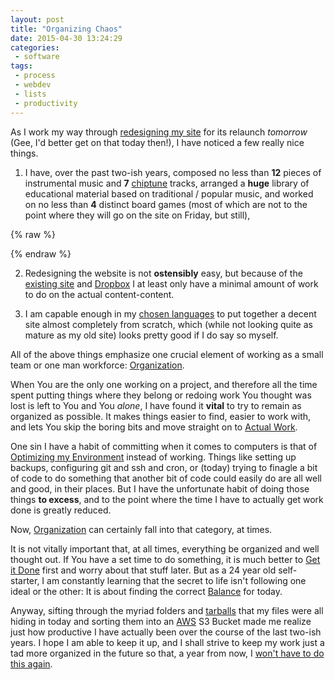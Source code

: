 ```yaml
---
layout: post
title: "Organizing Chaos"
date: 2015-04-30 13:24:29
categories:
 - software
tags:
 - process
 - webdev
 - lists
 - productivity
---
```



As I work my way through [redesigning my site][harp] for its relaunch
_tomorrow_ (Gee, I'd better get on that today then!), I have noticed a
few really nice things.

1. I have, over the past two-ish years, composed no less than __12__
   pieces of instrumental music and __7__ [chiptune][chip] tracks,
   arranged a __huge__ library of educational material based on
   traditional / popular music, and worked on no less than __4__
   distinct board games (most of which are not to the point where they
   will go on the site on Friday, but still),

{% raw %}
<!-- more -->
{% endraw %}

2. Redesigning the website is not __ostensibly__ easy, but because of
   the [existing site][cdr255] and [Dropbox][dropbox] I at least only
   have a minimal amount of work to do on the actual content-content.

3. I am capable enough in my [chosen languages][harp] to put together
   a decent site almost completely from scratch, which (while not
   looking quite as mature as my old site) looks pretty good if I do
   say so myself.

All of the above things emphasize one crucial element of working as a
small team or one man workforce: [Organization][org].

When You are the only one working on a project, and therefore all the
time spent putting things where they belong or redoing work You
thought was lost is left to You and You _alone_, I have found it
__vital__ to try to remain as organized as possible. It makes things
easier to find, easier to work with, and lets You skip the boring bits
and move straight on to [Actual Work][procrast].

One sin I have a habit of committing when it comes to computers is
that of [Optimizing my Environment][opt] instead of working. Things
like setting up backups, configuring git and ssh and cron, or (today)
trying to finagle a bit of code to do something that another bit of
code could easily do are all well and good, in their places. But I
have the unfortunate habit of doing those things __to excess__, and to
the point where the time I have to actually get work done is greatly
reduced.

Now, [Organization][org] can certainly fall into that category, at
times.

It is not vitally important that, at all times, everything be
organized and well thought out. If You have a set time to do
something, it is much better to [Get it Done][GTD] first and worry
about that stuff later. But as a 24 year old self-starter, I am
constantly learning that the secret to life isn't following one ideal
or the other: It is about finding the correct [Balance][bal] for
today.

Anyway, sifting through the myriad folders and [tarballs][tar] that my
files were all hiding in today and sorting them into an [AWS][aws] S3
Bucket made me realize just how productive I have actually been over
the course of the last two-ish years. I hope I am able to keep it up,
and I shall strive to keep my work just a tad more organized in the
future so that, a year from now, I
[won't have to do this again][arbitrarycondiments].

[chip]: http://en.wikipedia.org/wiki/Chiptune "I make music using LSDJ on an original Gameboy (DMG-01). I am not amazing at it yet, but I am slowly but surely learning more and more of the intricacies of the system. Check out some of my tracks on Soundcloud!"
[cdr255]: http://cdr255.com/ "As I write this, this link goes to the current, old, live version of the site. But, in the future, it will go to the new one. I *may* change it to an archive of the old site, but I also *may* just leave it as it is. I haven't decided yet. Anyway, the structure of the old site was a *MESS*!"
[dropbox]: https://www.dropbox.com/ "I was given some free space because I had so many Android devices connected to Dropbox. And that may well have been the single best advertising campaign they could have done for me. Come November (when my times runs out), I will *definitely* be upgrading to a premium plan."
[harp]: http://www.toftandtoddy.com/2015/04/29/harping-on-my-new-site/ "I talked about it more here, but I am mostly working in Markdown, CSS3, Jade, HTML5, and Javascript. Of those 5, the one I am most interested in (and the one I am the least experienced with) is Javascript, and I am currently working each day to rectify that fact."
[procrast]: http://www.somethingofthatilk.com/index.php?id=40 "I actually can't code for too long, straight. Part of the balance I've needed to find below is recognizing that. I burn myself out, and become useless at it, if I go for more than a few hours without a break. Breaks can be very important."
[opt]: http://www.xkcd.com/554/ "This is probably my biggest computer sin. I *love* system administration: Installing software, getting it to play nice, setting up timed services, getting things working. So, it is really easy for me to do *that*, and not actually get any *real* work done in a day."
[org]: http://orgmode.org/ "I used to use org mode for everything from websites to journals, but now I keep it in its place: I use it for mind maps, to do lists, and project management (before moving the project to MUSE, when it reaches a certain point."
[GTD]: http://en.wikipedia.org/wiki/Getting_Things_Done "I am a big fan of GTD and similar paradigms, mostly because they all give me an excuse to simply *move forward* in some capacity instead of doing a bunch of busy work in the here and now."
[bal]: http://zenhabits.net/how-to-find-that-elusive-balance-between-work-and-life/ "It's funny to me how universal this concept is. I've needed to find a balance between so many areas of my life, lately: Work and Play, Healthy and Satisfying, Taking care of myself and taking care of others, Family and Friends... the list goes on. This is a vital concept in life, and should be taught more in school."
[tar]: http://en.wikipedia.org/wiki/Tar_(computing) "I don't really use Zip files any more. Tarballs are so much more efficient, so widely usable and accepted, and can even easily be compressed *again* so that they are of a small size. I use them for many things, and only use zip files when someone hands me one."
[aws]: http://aws.amazon.com/ "I haven't decided whether or not I'll be keeping my traditional hosting environment for the website yet, so I want all of the content (at least for now) to be hosted on Amazon'
s Web Services (specifically S3). That way, if I decide to go with Heroku (like I did with this blog) it is no big deal for me to deploy there instead."
[arbitrarycondiments]: https://xkcd.com/974/ "I personally lean more towards the side of doing it right in the present moment so that I don't have to redo it in the future. But, like I said above, there are times when that is inappropriate... And it is better to just get it done as quickly as possible."
